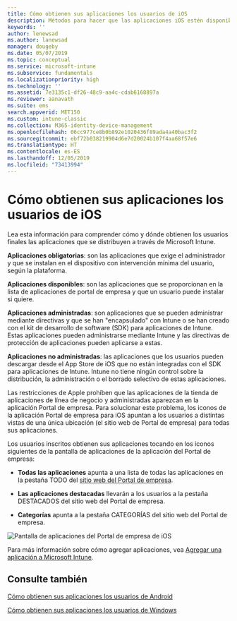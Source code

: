 ```yaml
---
title: Cómo obtienen sus aplicaciones los usuarios de iOS
description: Métodos para hacer que las aplicaciones iOS estén disponibles para los usuarios finales
keywords: ''
author: lenewsad
ms.author: lanewsad
manager: dougeby
ms.date: 05/07/2019
ms.topic: conceptual
ms.service: microsoft-intune
ms.subservice: fundamentals
ms.localizationpriority: high
ms.technology: ''
ms.assetid: 7e3135c1-df26-48c9-aa4c-cdab6168897a
ms.reviewer: aanavath
ms.suite: ems
search.appverid: MET150
ms.custom: intune-classic
ms.collection: M365-identity-device-management
ms.openlocfilehash: 06cc977ce8b0b892e1020436f89ada4a40bac3f2
ms.sourcegitcommit: ebf72b038219904d6e7d20024b107f4aa68f57e6
ms.translationtype: HT
ms.contentlocale: es-ES
ms.lasthandoff: 12/05/2019
ms.locfileid: "73413994"
---
```

# <a name="how-your-ios-users-get-their-apps"></a>Cómo obtienen sus aplicaciones los usuarios de iOS

Lea esta información para comprender cómo y dónde obtienen los usuarios finales las aplicaciones que se distribuyen a través de Microsoft Intune.

**Aplicaciones obligatorias**: son las aplicaciones que exige el administrador y que se instalan en el dispositivo con intervención mínima del usuario, según la plataforma.

**Aplicaciones disponibles**: son las aplicaciones que se proporcionan en la lista de aplicaciones de portal de empresa y que un usuario puede instalar si quiere.

**Aplicaciones administradas**: son aplicaciones que se pueden administrar mediante directivas y que se han "encapsulado" con Intune o se han creado con el kit de desarrollo de software (SDK) para aplicaciones de Intune. Estas aplicaciones pueden administrarse mediante Intune y las directivas de protección de aplicaciones pueden aplicarse a estas.

**Aplicaciones no administradas**: las aplicaciones que los usuarios pueden descargar desde el App Store de iOS que no están integradas con el SDK para aplicaciones de Intune. Intune no tiene ningún control sobre la distribución, la administración o el borrado selectivo de estas aplicaciones.  

Las restricciones de Apple prohíben que las aplicaciones de la tienda de aplicaciones de línea de negocio y administradas aparezcan en la aplicación Portal de empresa. Para solucionar este problema, los iconos de la aplicación Portal de empresa para iOS apuntan a los usuarios a distintas vistas de una única ubicación (el sitio web de Portal de empresa) para todas sus aplicaciones.

Los usuarios inscritos obtienen sus aplicaciones tocando en los iconos siguientes de la pantalla de aplicaciones de la aplicación del Portal de empresa:

- **Todas las aplicaciones** apunta a una lista de todas las aplicaciones en la pestaña TODO del [sitio web del Portal de empresa](https://portal.manage.microsoft.com).

- **Las aplicaciones destacadas** llevarán a los usuarios a la pestaña DESTACADOS del sitio web del Portal de empresa.

- **Categorías** apunta a la pestaña CATEGORÍAS del sitio web del Portal de empresa.

![Pantalla de aplicaciones del Portal de empresa de iOS](./media/end-user-apps-ios/ios-cp-app-main-apps-screen.png)

Para más información sobre cómo agregar aplicaciones, vea [Agregar una aplicación a Microsoft Intune](../apps/apps-add.md).

## <a name="see-also"></a>Consulte también

[Cómo obtienen sus aplicaciones los usuarios de Android](end-user-apps-android.md)

[Cómo obtienen sus aplicaciones los usuarios de Windows](end-user-apps-windows.md)

